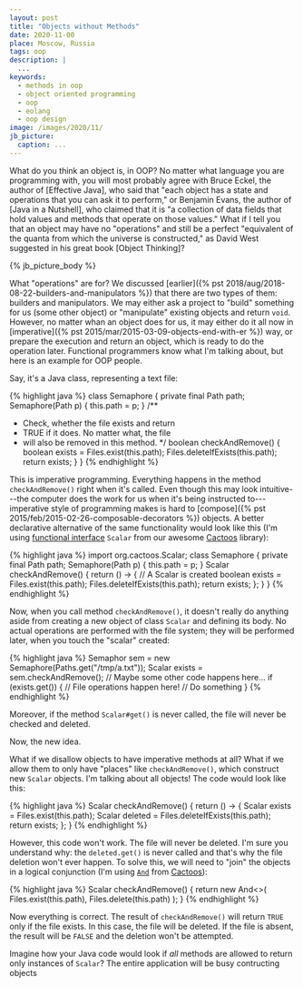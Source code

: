 ```yaml
---
layout: post
title: "Objects without Methods"
date: 2020-11-00
place: Moscow, Russia
tags: oop
description: |
  ...
keywords:
  - methods in oop
  - object oriented programming
  - oop
  - eolang
  - oop design
image: /images/2020/11/
jb_picture:
  caption: ...
---
```


What do you think an object is, in OOP? No matter what language you are
programming with, you will most probably agree with Bruce Eckel,
the author of [Effective Java], who said that "each object has a state
and operations that you can ask it to perform," or
Benjamin Evans, the author of [Java in a Nutshell], who claimed that it is
"a collection of data fields that hold values and methods that operate on those values."
What if I tell you that an object may have no "operations"
and still be a perfect "equivalent of the quanta from which the universe
is constructed," as David West suggested in his great book
[Object Thinking]?

<!--more-->

{% jb_picture_body %}

What "operations" are for? We discussed
[earlier]({% pst 2018/aug/2018-08-22-builders-and-manipulators %})
that there are two types of
them: builders and manipulators. We may either ask a project to "build" something
for us (some other object) or "manipulate" existing objects and return
`void`. However, no matter whan an object does for us, it may either
do it all now in [imperative]({% pst 2015/mar/2015-03-09-objects-end-with-er %})
way, or prepare the execution and return
an object, which is ready to do the operation later. Functional programmers
know what I'm talking about, but here is an example for OOP people.

Say, it's a Java class, representing a text file:

{% highlight java %}
class Semaphore {
  private final Path path;
  Semaphore(Path p) {
    this.path = p;
  }
  /**
   * Check, whether the file exists and return
   * TRUE if it does. No matter what, the file
   * will also be removed in this method.
   */
  boolean checkAndRemove() {
    boolean exists = Files.exist(this.path);
    Files.deleteIfExists(this.path);
    return exists;
  }
}
{% endhighlight %}

This is imperative programming. Everything happens in the
method `checkAndRemove()` right when it's called. Even though
this may look intuitive---the computer does the work for us
when it's being instructed to---imperative style of programming
makes is hard to [compose]({% pst 2015/feb/2015-02-26-composable-decorators %})
objects. A better declarative alternative of the same functionality
would look like this
(I'm using [functional interface](https://docs.oracle.com/javase/8/docs/api/java/lang/FunctionalInterface.html)
`Scalar` from our awesome
[Cactoos](https://www.cactoos.org) library):

{% highlight java %}
import org.cactoos.Scalar;
class Semaphore {
  private final Path path;
  Semaphore(Path p) {
    this.path = p;
  }
  Scalar<Boolean> checkAndRemove() {
    return () -> { // A Scalar is created
      boolean exists = Files.exist(this.path);
      Files.deleteIfExists(this.path);
      return exists;
    };
  }
}
{% endhighlight %}

Now, when you call method `checkAndRemove()`, it doesn't really do anything aside
from creating a new object of class `Scalar` and defining its body.
No actual operations are performed with the file system;
they will be performed later, when you touch the "scalar" created:

{% highlight java %}
Semaphor sem = new Semaphore(Paths.get("/tmp/a.txt"));
Scalar<Boolean> exists = sem.checkAndRemove();
// Maybe some other code happens here...
if (exists.get()) { // File operations happen here!
  // Do something
}
{% endhighlight %}

Moreover, if the method `Scalar#get()` is never called, the file will never be checked
and deleted.

Now, the new idea.

What if we disallow objects to have imperative methods at all? What if we
allow them to only have "places" like `checkAndRemove()`, which construct
new `Scalar` objects. I'm talking about all objects! The code would look like this:

{% highlight java %}
Scalar<Boolean> checkAndRemove() {
  return () -> {
    Scalar<Boolean> exists = Files.exist(this.path);
    Scalar<Boolean> deleted = Files.deleteIfExists(this.path);
    return exists;
  };
}
{% endhighlight %}

However, this code won't work. The file will never be deleted. I'm sure you understand
why: the `deleted.get()` is never called and that's why the file deletion won't
ever happen. To solve this, we will need to "join" the objects in a logical
conjunction (I'm using [`And`](https://javadoc.io/doc/org.cactoos/cactoos/0.47/org/cactoos/scalar/And.html)
from [Cactoos](https://www.cactoos.org)):

{% highlight java %}
Scalar<Boolean> checkAndRemove() {
  return new And<>(
    Files.exist(this.path),
    Files.delete(this.path)
  );
}
{% endhighlight %}

Now everything is correct. The result of `checkAndRemove()` will return `TRUE` only
if the file exists. In this case, the file will be deleted. If the file is
absent, the result will be `FALSE` and the deletion won't be attempted.

Imagine how your Java code would look if _all_ methods are allowed to return only
instances of `Scalar`? The entire application will be busy contructing objects











